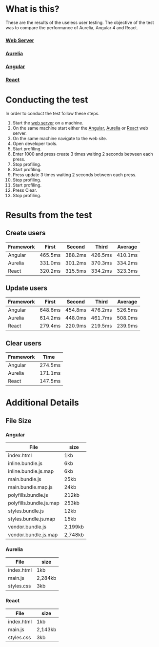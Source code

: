 # What is this?
These are the results of the useless user testing. The objective of the test was to compare the performance of Aurelia, Angular 4 and React.

### [Web Server](https://github.com/JeffreyRiggle/useless-user-gen)
### [Aurelia](https://github.com/JeffreyRiggle/useless-user-aurelia)
### [Angular](https://github.com/JeffreyRiggle/useless-user-angular)
### [React](https://github.com/JeffreyRiggle/useless-user-react)

# Conducting the test
In order to conduct the test follow these steps.

1. Start the [web server](https://github.com/JeffreyRiggle/useless-user-gen) on a machine.
2. On the same machine start either the [Angular](https://github.com/JeffreyRiggle/useless-user-angular), [Aurelia](https://github.com/JeffreyRiggle/useless-user-aurelia) or [React](https://github.com/JeffreyRiggle/useless-user-react) web server.
3. On the same machine navigate to the web site.
4. Open developer tools.
5. Start profiling.
6. Enter 1000 and press create 3 times waiting 2 seconds between each press.
7. Stop profiling.
8. Start profiling.
9. Press update 3 times waiting 2 seconds between each press.
10. Stop profiling.
11. Start profiling.
12. Press Clear.
13. Stop profiling.

# Results from the test

## Create users
|Framework|First    |Second   |Third    |Average  |
|---------|---------|---------|---------|---------|
|Angular  |465.5ms  |388.2ms  |426.5ms  |410.1ms  |
|Aurelia  |331.0ms  |301.2ms  |370.3ms  |334.2ms  |
|React    |320.2ms  |315.5ms  |334.2ms  |323.3ms  |

## Update users
|Framework|First    |Second   |Third    |Average  |
|---------|---------|---------|---------|---------|
|Angular  |648.6ms  |454.8ms  |476.2ms  |526.5ms  |
|Aurelia  |614.2ms  |448.0ms  |461.7ms  |508.0ms  |
|React    |279.4ms  |220.9ms  |219.5ms  |239.9ms  |

## Clear users
|Framework|Time     |
|---------|---------|
|Angular  |274.5ms  |
|Aurelia  |171.1ms  |
|React    |147.5ms  |

# Additional Details

## File Size

### Angular

|File                   |size                   |
|-----------------------|-----------------------|
|index.html             |1kb                    |
|inline.bundle.js       |6kb                    |
|inline.bundle.js.map   |6kb                    |
|main.bundle.js         |25kb                   |
|main.bundle.map.js     |24kb                   |
|polyfills.bundle.js    |212kb                  |
|polyfills.bundle.js.map|253kb                  |
|styles.bundle.js       |12kb                   |
|styles.bundle.js.map   |15kb                   |
|vendor.bundle.js       |2,199kb                 |
|vendor.bundle.js.map   |2,748kb                 |

### Aurelia

|File                   |size                   |
|-----------------------|-----------------------|
|index.html             |1kb                    |
|main.js                |2,284kb                |
|styles.css             |3kb                    |

### React

|File                   |size                   |
|-----------------------|-----------------------|
|index.html             |1kb                    |
|main.js                |2,143kb                |
|styles.css             |3kb                    |
